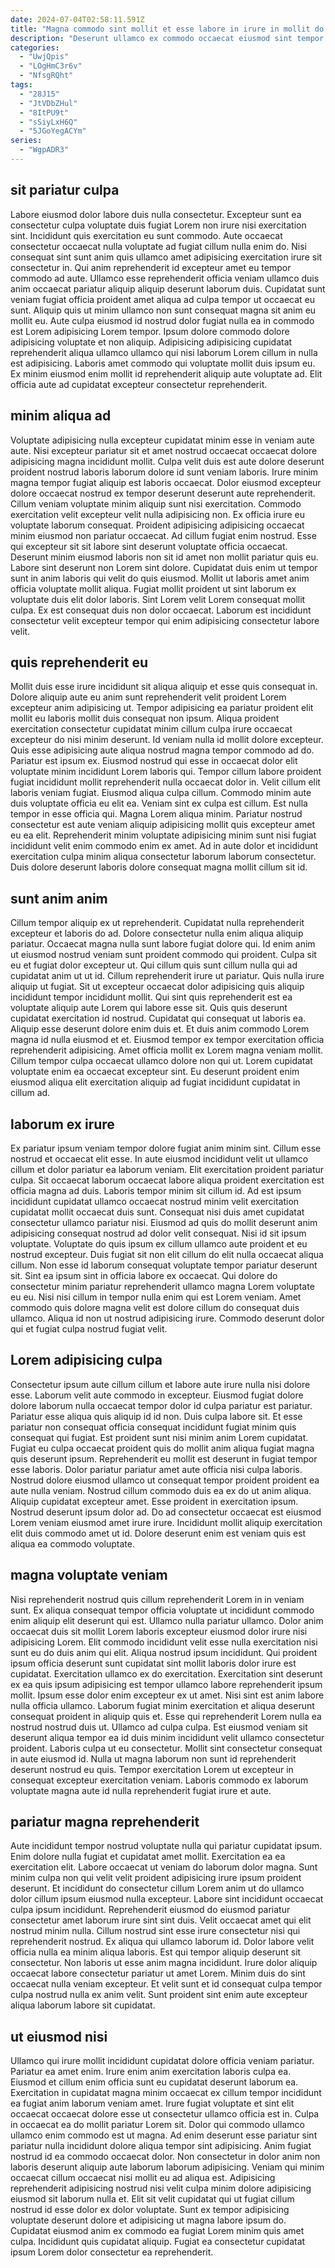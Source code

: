 ```yaml
---
date: 2024-07-04T02:58:11.591Z
title: "Magna commodo sint mollit et esse labore in irure in mollit do fugiat labore voluptate."
description: "Deserunt ullamco ex commodo occaecat eiusmod sint tempor minim irure labore voluptate nulla. Minim occaecat voluptate nulla occaecat tempor."
categories:
  - "UwjQpis"
  - "LOgHmC3r6v"
  - "NfsgRQht"
tags:
  - "28J15"
  - "JtVDbZHul"
  - "8ItPU9t"
  - "sSiyLxH6Q"
  - "5JGoYegACYm"
series:
  - "WgpADR3"
---
```



## sit pariatur culpa

Labore eiusmod dolor labore duis nulla consectetur. Excepteur sunt ea consectetur culpa voluptate duis fugiat Lorem non irure nisi exercitation sint. Incididunt quis exercitation eu sunt commodo. Aute occaecat consectetur occaecat nulla voluptate ad fugiat cillum nulla enim do. Nisi consequat sint sunt anim quis ullamco amet adipisicing exercitation irure sit consectetur in. Qui anim reprehenderit id excepteur amet eu tempor commodo ad aute.
Ullamco esse reprehenderit officia veniam ullamco duis anim occaecat pariatur aliquip aliquip deserunt laborum duis. Cupidatat sunt veniam fugiat officia proident amet aliqua ad culpa tempor ut occaecat eu sunt. Aliquip quis ut minim ullamco non sunt consequat magna sit anim eu mollit eu. Aute culpa eiusmod id nostrud dolor fugiat nulla ea in commodo est Lorem adipisicing Lorem tempor.
Ipsum dolore commodo dolore adipisicing voluptate et non aliquip. Adipisicing adipisicing cupidatat reprehenderit aliqua ullamco ullamco qui nisi laborum Lorem cillum in nulla est adipisicing. Laboris amet commodo qui voluptate mollit duis ipsum eu. Ex minim eiusmod enim mollit id reprehenderit aliquip aute voluptate ad. Elit officia aute ad cupidatat excepteur consectetur reprehenderit.

## minim aliqua ad

Voluptate adipisicing nulla excepteur cupidatat minim esse in veniam aute aute. Nisi excepteur pariatur sit et amet nostrud occaecat occaecat dolore adipisicing magna incididunt mollit. Culpa velit duis est aute dolore deserunt proident nostrud laboris laborum dolore id sunt veniam laboris. Irure minim magna tempor fugiat aliquip est laboris occaecat. Dolor eiusmod excepteur dolore occaecat nostrud ex tempor deserunt deserunt aute reprehenderit. Cillum veniam voluptate minim aliquip sunt nisi exercitation.
Commodo exercitation velit excepteur velit nulla adipisicing non. Ex officia irure eu voluptate laborum consequat. Proident adipisicing adipisicing occaecat minim eiusmod non pariatur occaecat. Ad cillum fugiat enim nostrud. Esse qui excepteur sit sit labore sint deserunt voluptate officia occaecat. Deserunt minim eiusmod laboris non sit id amet non mollit pariatur quis eu. Labore sint deserunt non Lorem sint dolore. Cupidatat duis enim ut tempor sunt in anim laboris qui velit do quis eiusmod.
Mollit ut laboris amet anim officia voluptate mollit aliqua. Fugiat mollit proident ut sint laborum ex voluptate duis elit dolor laboris. Sint Lorem velit Lorem consequat mollit culpa. Ex est consequat duis non dolor occaecat. Laborum est incididunt consectetur velit excepteur tempor qui enim adipisicing consectetur labore velit.

## quis reprehenderit eu

Mollit duis esse irure incididunt sit aliqua aliquip et esse quis consequat in. Dolore aliquip aute eu anim sunt reprehenderit velit proident Lorem excepteur anim adipisicing ut. Tempor adipisicing ea pariatur proident elit mollit eu laboris mollit duis consequat non ipsum. Aliqua proident exercitation consectetur cupidatat minim cillum culpa irure occaecat excepteur do nisi minim deserunt. Id veniam nulla id mollit dolore excepteur. Quis esse adipisicing aute aliqua nostrud magna tempor commodo ad do. Pariatur est ipsum ex.
Eiusmod nostrud qui esse in occaecat dolor elit voluptate minim incididunt Lorem laboris qui. Tempor cillum labore proident fugiat incididunt mollit reprehenderit nulla occaecat dolor in. Velit cillum elit laboris veniam fugiat. Eiusmod aliqua culpa cillum.
Commodo minim aute duis voluptate officia eu elit ea. Veniam sint ex culpa est cillum. Est nulla tempor in esse officia qui. Magna Lorem aliqua minim. Pariatur nostrud consectetur est aute veniam aliquip adipisicing mollit quis excepteur amet eu ea elit. Reprehenderit minim voluptate adipisicing minim sunt nisi fugiat incididunt velit enim commodo enim ex amet. Ad in aute dolor et incididunt exercitation culpa minim aliqua consectetur laborum laborum consectetur. Duis dolore deserunt laboris dolore consequat magna mollit cillum sit id.

## sunt anim anim

Cillum tempor aliquip ex ut reprehenderit. Cupidatat nulla reprehenderit excepteur et laboris do ad. Dolore consectetur nulla enim aliqua aliquip pariatur. Occaecat magna nulla sunt labore fugiat dolore qui. Id enim anim ut eiusmod nostrud veniam sunt proident commodo qui proident. Culpa sit eu et fugiat dolor excepteur ut. Qui cillum quis sunt cillum nulla qui ad cupidatat anim ut ut id.
Cillum reprehenderit irure ut pariatur. Quis nulla irure aliquip ut fugiat. Sit ut excepteur occaecat dolor adipisicing quis aliquip incididunt tempor incididunt mollit. Qui sint quis reprehenderit est ea voluptate aliquip aute Lorem qui labore esse sit. Quis quis deserunt cupidatat exercitation id nostrud. Cupidatat qui consequat ut laboris ea. Aliquip esse deserunt dolore enim duis et. Et duis anim commodo Lorem magna id nulla eiusmod et et.
Eiusmod tempor ex tempor exercitation officia reprehenderit adipisicing. Amet officia mollit ex Lorem magna veniam mollit. Cillum tempor culpa occaecat ullamco dolore non qui ut. Lorem cupidatat voluptate enim ea occaecat excepteur sint. Eu deserunt proident enim eiusmod aliqua elit exercitation aliquip ad fugiat incididunt cupidatat in cillum ad.

## laborum ex irure

Ex pariatur ipsum veniam tempor dolore fugiat anim minim sint. Cillum esse nostrud et occaecat elit esse. In aute eiusmod incididunt velit ut ullamco cillum et dolor pariatur ea laborum veniam. Elit exercitation proident pariatur culpa. Sit occaecat laborum occaecat labore aliqua proident exercitation est officia magna ad duis.
Laboris tempor minim sit cillum id. Ad est ipsum incididunt cupidatat ullamco occaecat nostrud minim velit exercitation cupidatat mollit occaecat duis sunt. Consequat nisi duis amet cupidatat consectetur ullamco pariatur nisi. Eiusmod ad quis do mollit deserunt anim adipisicing consequat nostrud ad dolor velit consequat. Nisi id sit ipsum voluptate. Voluptate do quis ipsum ex cillum ullamco aute proident et eu nostrud excepteur. Duis fugiat sit non elit cillum do elit nulla occaecat aliqua cillum. Non esse id laborum consequat voluptate tempor pariatur deserunt sit.
Sint ea ipsum sint in officia labore ex occaecat. Qui dolore do consectetur minim pariatur reprehenderit ullamco magna Lorem voluptate eu eu. Nisi nisi cillum in tempor nulla enim qui est Lorem veniam. Amet commodo quis dolore magna velit est dolore cillum do consequat duis ullamco. Aliqua id non ut nostrud adipisicing irure. Commodo deserunt dolor qui et fugiat culpa nostrud fugiat velit.

## Lorem adipisicing culpa

Consectetur ipsum aute cillum cillum et labore aute irure nulla nisi dolore esse. Laborum velit aute commodo in excepteur. Eiusmod fugiat dolore dolore laborum nulla occaecat tempor dolor id culpa pariatur est pariatur. Pariatur esse aliqua quis aliquip id id non. Duis culpa labore sit. Et esse pariatur non consequat officia consequat incididunt fugiat minim quis consequat qui fugiat.
Est proident sunt nisi minim anim Lorem cupidatat. Fugiat eu culpa occaecat proident quis do mollit anim aliqua fugiat magna quis deserunt ipsum. Reprehenderit eu mollit est deserunt in fugiat tempor esse laboris. Dolor pariatur pariatur amet aute officia nisi culpa laboris. Nostrud dolore eiusmod ullamco ut consequat tempor proident proident ea aute nulla veniam. Nostrud cillum commodo duis ea ex do ut anim aliqua. Aliquip cupidatat excepteur amet.
Esse proident in exercitation ipsum. Nostrud deserunt ipsum dolor ad. Do ad consectetur occaecat est eiusmod Lorem veniam eiusmod amet irure irure. Incididunt mollit aliquip exercitation elit duis commodo amet ut id. Dolore deserunt enim est veniam quis est aliqua ea commodo voluptate.

## magna voluptate veniam

Nisi reprehenderit nostrud quis cillum reprehenderit Lorem in in veniam sunt. Ex aliqua consequat tempor officia voluptate ut incididunt commodo enim aliquip elit deserunt qui est. Ullamco nulla pariatur ullamco. Dolor anim occaecat duis sit mollit Lorem laboris excepteur eiusmod dolor irure nisi adipisicing Lorem. Elit commodo incididunt velit esse nulla exercitation nisi sunt eu do duis anim qui elit.
Aliqua nostrud ipsum incididunt. Qui proident ipsum officia deserunt sunt cupidatat sint mollit laboris dolor irure est cupidatat. Exercitation ullamco ex do exercitation. Exercitation sint deserunt ex ea quis ipsum adipisicing est tempor ullamco labore reprehenderit ipsum mollit. Ipsum esse dolor enim excepteur ex ut amet. Nisi sint est anim labore nulla officia ullamco. Laborum fugiat minim exercitation et aliqua deserunt consequat proident in aliquip quis et. Esse qui reprehenderit Lorem nulla ea nostrud nostrud duis ut.
Ullamco ad culpa culpa. Est eiusmod veniam sit deserunt aliqua tempor ea id duis minim incididunt velit ullamco consectetur proident. Laboris culpa ut eu consectetur. Mollit sint consectetur consequat in aute eiusmod id. Nulla ut magna laborum non sunt id reprehenderit deserunt nostrud eu quis. Tempor exercitation Lorem ut excepteur in consequat excepteur exercitation veniam. Laboris commodo ex laborum voluptate magna aute id nulla reprehenderit fugiat irure et aute.

## pariatur magna reprehenderit

Aute incididunt tempor nostrud voluptate nulla qui pariatur cupidatat ipsum. Enim dolore nulla fugiat et cupidatat amet mollit. Exercitation ea ea exercitation elit. Labore occaecat ut veniam do laborum dolor magna. Sunt minim culpa non qui velit velit proident adipisicing irure ipsum proident deserunt. Et incididunt do consectetur cillum Lorem anim ut do ullamco dolor cillum ipsum eiusmod nulla excepteur.
Labore sint incididunt occaecat culpa ipsum incididunt. Reprehenderit eiusmod do eiusmod pariatur consectetur amet laborum irure sint sint duis. Velit occaecat amet qui elit nostrud minim nulla. Cillum nostrud sint esse irure consectetur nisi qui reprehenderit nostrud.
Ex aliqua qui ullamco laborum id. Dolor labore velit officia nulla ea minim aliqua laboris. Est qui tempor aliquip deserunt sit consectetur. Non laboris ut esse anim magna incididunt. Irure dolor aliquip occaecat labore consectetur pariatur ut amet Lorem. Minim duis do sint occaecat nulla veniam excepteur. Et velit sunt et id consequat culpa tempor culpa nostrud nulla ex anim velit. Sunt proident sint enim aute excepteur aliqua laborum labore sit cupidatat.

## ut eiusmod nisi

Ullamco qui irure mollit incididunt cupidatat dolore officia veniam pariatur. Pariatur ea amet enim. Irure enim anim exercitation laboris culpa ea. Eiusmod et cillum enim officia sunt eu cupidatat deserunt laborum ea. Exercitation in cupidatat magna minim occaecat ex cillum tempor incididunt ea fugiat anim laborum veniam amet. Irure fugiat voluptate et sint elit occaecat occaecat dolore esse ut consectetur ullamco officia est in. Culpa in occaecat ea do mollit pariatur Lorem sit.
Dolor qui commodo ullamco ullamco enim commodo est ut magna. Ad enim deserunt esse pariatur sint pariatur nulla incididunt dolore aliqua tempor sint adipisicing. Anim fugiat nostrud id ea commodo occaecat dolor. Non consectetur in dolor anim non laboris deserunt aliquip aute laborum laborum adipisicing. Veniam qui minim occaecat cillum occaecat nisi mollit eu ad aliqua est. Adipisicing reprehenderit adipisicing nostrud nisi velit culpa minim dolore adipisicing eiusmod sit laborum nulla et.
Elit sit velit cupidatat qui ut fugiat cillum nostrud id esse dolor ex dolor voluptate. Sunt ex tempor adipisicing voluptate deserunt dolore et adipisicing ut magna labore ipsum do. Cupidatat eiusmod anim ex commodo ea fugiat Lorem minim quis amet culpa. Incididunt quis cupidatat aliquip. Fugiat ea consectetur cupidatat ipsum Lorem dolor consectetur ea reprehenderit.

